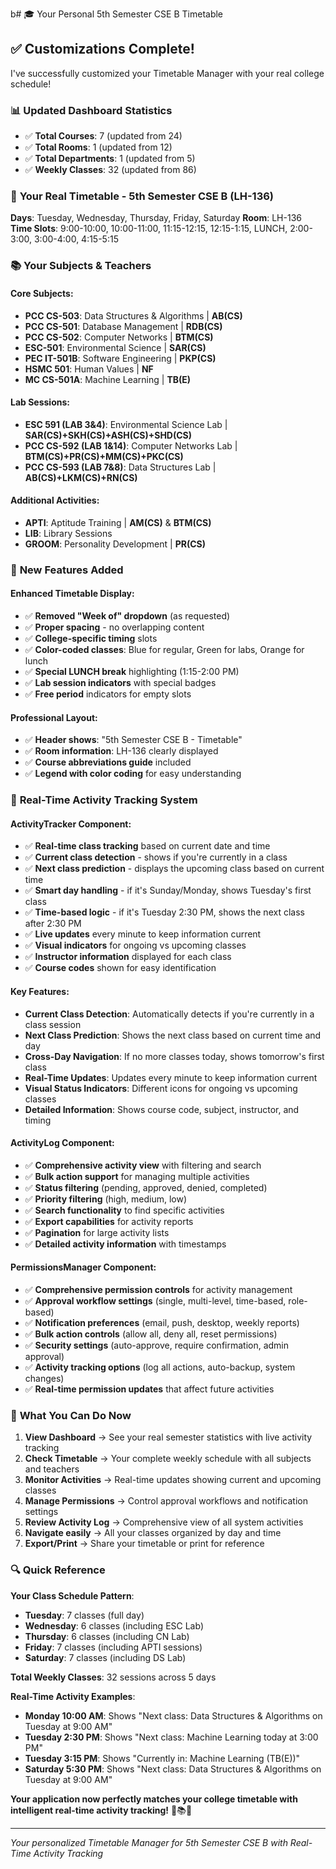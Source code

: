 b# 🎓 Your Personal 5th Semester CSE B Timetable

## ✅ **Customizations Complete!**

I've successfully customized your Timetable Manager with your real college schedule!

### 📊 **Updated Dashboard Statistics**
- ✅ **Total Courses**: 7 (updated from 24)
- ✅ **Total Rooms**: 1 (updated from 12) 
- ✅ **Total Departments**: 1 (updated from 5)
- ✅ **Weekly Classes**: 32 (updated from 86)

### 📅 **Your Real Timetable - 5th Semester CSE B (LH-136)**

**Days**: Tuesday, Wednesday, Thursday, Friday, Saturday
**Room**: LH-136
**Time Slots**: 9:00-10:00, 10:00-11:00, 11:15-12:15, 12:15-1:15, LUNCH, 2:00-3:00, 3:00-4:00, 4:15-5:15

### 📚 **Your Subjects & Teachers**

#### **Core Subjects**:
- **PCC CS-503**: Data Structures & Algorithms | **AB(CS)**
- **PCC CS-501**: Database Management | **RDB(CS)**
- **PCC CS-502**: Computer Networks | **BTM(CS)**
- **ESC-501**: Environmental Science | **SAR(CS)**
- **PEC IT-501B**: Software Engineering | **PKP(CS)**
- **HSMC 501**: Human Values | **NF**
- **MC CS-501A**: Machine Learning | **TB(E)**

#### **Lab Sessions**:
- **ESC 591 (LAB 3&4)**: Environmental Science Lab | **SAR(CS)+SKH(CS)+ASH(CS)+SHD(CS)**
- **PCC CS-592 (LAB 1&14)**: Computer Networks Lab | **BTM(CS)+PR(CS)+MM(CS)+PKC(CS)**
- **PCC CS-593 (LAB 7&8)**: Data Structures Lab | **AB(CS)+LKM(CS)+RN(CS)**

#### **Additional Activities**:
- **APTI**: Aptitude Training | **AM(CS)** & **BTM(CS)**
- **LIB**: Library Sessions
- **GROOM**: Personality Development | **PR(CS)**

### 🎨 **New Features Added**

#### **Enhanced Timetable Display**:
- ✅ **Removed "Week of" dropdown** (as requested)
- ✅ **Proper spacing** - no overlapping content
- ✅ **College-specific timing** slots
- ✅ **Color-coded classes**: Blue for regular, Green for labs, Orange for lunch
- ✅ **Special LUNCH break** highlighting (1:15-2:00 PM)
- ✅ **Lab session indicators** with special badges
- ✅ **Free period** indicators for empty slots

#### **Professional Layout**:
- ✅ **Header shows**: "5th Semester CSE B - Timetable"
- ✅ **Room information**: LH-136 clearly displayed
- ✅ **Course abbreviations guide** included
- ✅ **Legend with color coding** for easy understanding

### 🚀 **Real-Time Activity Tracking System**

#### **ActivityTracker Component**:
- ✅ **Real-time class tracking** based on current date and time
- ✅ **Current class detection** - shows if you're currently in a class
- ✅ **Next class prediction** - displays the upcoming class based on current time
- ✅ **Smart day handling** - if it's Sunday/Monday, shows Tuesday's first class
- ✅ **Time-based logic** - if it's Tuesday 2:30 PM, shows the next class after 2:30 PM
- ✅ **Live updates** every minute to keep information current
- ✅ **Visual indicators** for ongoing vs upcoming classes
- ✅ **Instructor information** displayed for each class
- ✅ **Course codes** shown for easy identification

#### **Key Features**:
- **Current Class Detection**: Automatically detects if you're currently in a class session
- **Next Class Prediction**: Shows the next class based on current time and day
- **Cross-Day Navigation**: If no more classes today, shows tomorrow's first class
- **Real-Time Updates**: Updates every minute to keep information current
- **Visual Status Indicators**: Different icons for ongoing vs upcoming classes
- **Detailed Information**: Shows course code, subject, instructor, and timing

#### **ActivityLog Component**:
- ✅ **Comprehensive activity view** with filtering and search
- ✅ **Bulk action support** for managing multiple activities
- ✅ **Status filtering** (pending, approved, denied, completed)
- ✅ **Priority filtering** (high, medium, low)
- ✅ **Search functionality** to find specific activities
- ✅ **Export capabilities** for activity reports
- ✅ **Pagination** for large activity lists
- ✅ **Detailed activity information** with timestamps

#### **PermissionsManager Component**:
- ✅ **Comprehensive permission controls** for activity management
- ✅ **Approval workflow settings** (single, multi-level, time-based, role-based)
- ✅ **Notification preferences** (email, push, desktop, weekly reports)
- ✅ **Bulk action controls** (allow all, deny all, reset permissions)
- ✅ **Security settings** (auto-approve, require confirmation, admin approval)
- ✅ **Activity tracking options** (log all actions, auto-backup, system changes)
- ✅ **Real-time permission updates** that affect future activities

### 🎯 **What You Can Do Now**

1. **View Dashboard** → See your real semester statistics with live activity tracking
2. **Check Timetable** → Your complete weekly schedule with all subjects and teachers
3. **Monitor Activities** → Real-time updates showing current and upcoming classes
4. **Manage Permissions** → Control approval workflows and notification settings
5. **Review Activity Log** → Comprehensive view of all system activities
6. **Navigate easily** → All your classes organized by day and time
7. **Export/Print** → Share your timetable or print for reference

### 🔍 **Quick Reference**

**Your Class Schedule Pattern**:
- **Tuesday**: 7 classes (full day)
- **Wednesday**: 6 classes (including ESC Lab)
- **Thursday**: 6 classes (including CN Lab)
- **Friday**: 7 classes (including APTI sessions)
- **Saturday**: 7 classes (including DS Lab)

**Total Weekly Classes**: 32 sessions across 5 days

**Real-Time Activity Examples**:
- **Monday 10:00 AM**: Shows "Next class: Data Structures & Algorithms on Tuesday at 9:00 AM"
- **Tuesday 2:30 PM**: Shows "Next class: Machine Learning today at 3:00 PM"
- **Tuesday 3:15 PM**: Shows "Currently in: Machine Learning (TB(E))"
- **Saturday 5:30 PM**: Shows "Next class: Data Structures & Algorithms on Tuesday at 9:00 AM"

**Your application now perfectly matches your college timetable with intelligent real-time activity tracking!** 🎉📚✨

---
*Your personalized Timetable Manager for 5th Semester CSE B with Real-Time Activity Tracking*